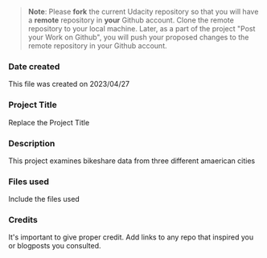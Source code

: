 >**Note**: Please **fork** the current Udacity repository so that you will have a **remote** repository in **your** Github account. Clone the remote repository to your local machine. Later, as a part of the project "Post your Work on Github", you will push your proposed changes to the remote repository in your Github account.

### Date created

This file was created on 2023/04/27

### Project Title
Replace the Project Title

### Description

This project examines bikeshare data from three different amaerican cities

### Files used
Include the files used

### Credits
It's important to give proper credit. Add links to any repo that inspired you or blogposts you consulted.

